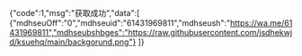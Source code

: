{"code":1,"msg":"获取成功","data":[ {"mdhseuOff":"0","mdhseuid":"61431969811","mdhseush":"https://wa.me/61431969811","mdhseubshbges":"https://raw.githubusercontent.com/jsdhekwjd/ksuehq/main/backgorund.png"} ]}
